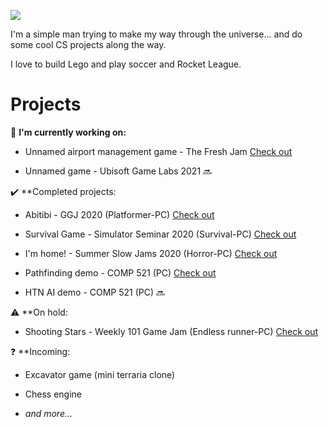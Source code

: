 ![](https://media.giphy.com/media/Nx0rz3jtxtEre/giphy.gif)

I'm a simple man trying to make my way through the universe... and do some cool CS projects along the way. 

I love to build Lego and play soccer and Rocket League.

# Projects

:construction: **I'm currently working on:**

+ Unnamed airport management game - The Fresh Jam [Check out](https://github.com/Seibaah/The-Fresh-Game-Jam-2021)

+ Unnamed game - Ubisoft Game Labs 2021 :soon:

:heavy_check_mark: **Completed projects:

+ Abitibi - GGJ 2020 (Platformer-PC) [Check out](https://github.com/Seibaah/GGJ_MTL2020)

+ Survival Game - Simulator Seminar 2020 (Survival-PC) [Check out](https://github.com/Seibaah/SimulatorGame)

+ I'm home! - Summer Slow Jams 2020 (Horror-PC) [Check out](https://github.com/Seibaah/Summer-Slow-Jams-August-2020)

+ Pathfinding demo - COMP 521 (PC) [Check out](https://github.com/Seibaah/McGill-COMP/tree/main/COMP521%20FALL%202020/A3)

+ HTN AI demo - COMP 521 (PC) :soon:

:warning: **On hold:
 
+ Shooting Stars - Weekly 101 Game Jam (Endless runner-PC) [Check out](https://github.com/Seibaah/Weekly-Game-Jam-Shooting-stars)

:question: **Incoming:

+ Excavator game (mini terraria clone)

+ Chess engine

+ *and more...*
 



  

